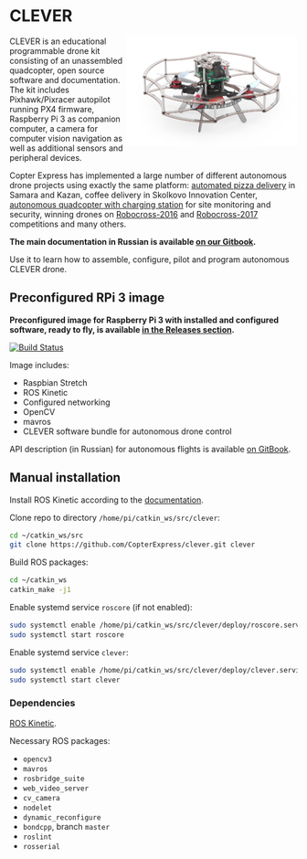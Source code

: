 # CLEVER

<img src="docs/assets/clever3.png" align="right" width="300px" alt="CLEVER drone">

CLEVER is an educational programmable drone kit consisting of an unassembled quadcopter, open source software and documentation. The kit includes Pixhawk/Pixracer autopilot running PX4 firmware, Raspberry Pi 3 as companion computer, a camera for computer vision navigation as well as additional sensors and peripheral devices.

Copter Express has implemented a large number of different autonomous drone projects using exactly the same platform: [automated pizza delivery](https://www.youtube.com/watch?v=hmkAoZOtF58) in Samara and Kazan, coffee delivery in Skolkovo Innovation Center, [autonomous quadcopter with charging station](https://www.youtube.com/watch?v=RjX6nUqw1mI) for site monitoring and security, winning drones on [Robocross-2016](https://www.youtube.com/watch?v=dGbDaz_VmYU) and [Robocross-2017](https://youtu.be/AQnd2CRczbQ) competitions and many others.

**The main documentation in Russian is available [on our Gitbook](https://clever.copterexpress.com/).**

Use it to learn how to assemble, configure, pilot and program autonomous CLEVER drone.

## Preconfigured RPi 3 image

**Preconfigured image for Raspberry Pi 3 with installed and configured software, ready to fly, is available [in the Releases section](https://github.com/CopterExpress/clever/releases).**

[![Build Status](http://builder.coex.space/job/CopterExpress---clever/badge/icon)](http://builder.coex.space/job/CopterExpress---clever/)

Image includes:

* Raspbian Stretch
* ROS Kinetic
* Configured networking
* OpenCV
* mavros
* CLEVER software bundle for autonomous drone control

API description (in Russian) for autonomous flights is available [on GitBook](https://copterexpress.gitbooks.io/clever/simple_offboard.html).

## Manual installation

Install ROS Kinetic according to the [documentation](http://wiki.ros.org/kinetic/Installation).

Clone repo to directory `/home/pi/catkin_ws/src/clever`:

```bash
cd ~/catkin_ws/src
git clone https://github.com/CopterExpress/clever.git clever
```

Build ROS packages:

```bash
cd ~/catkin_ws
catkin_make -j1
```

Enable systemd service `roscore` (if not enabled):

```bash
sudo systemctl enable /home/pi/catkin_ws/src/clever/deploy/roscore.service
sudo systemctl start roscore
```

Enable systemd service `clever`:

```bash
sudo systemctl enable /home/pi/catkin_ws/src/clever/deploy/clever.service
sudo systemctl start clever
```

### Dependencies

[ROS Kinetic](http://wiki.ros.org/kinetic).

Necessary ROS packages:

* `opencv3`
* `mavros`
* `rosbridge_suite`
* `web_video_server`
* `cv_camera`
* `nodelet`
* `dynamic_reconfigure`
* `bondcpp`, branch `master`
* `roslint`
* `rosserial`
